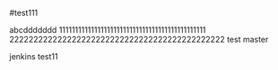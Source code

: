 #test111

abcddddddd
1111111111111111111111111111111111111111111111
222222222222222222222222222222222222222222222
test master



jenkins test11
